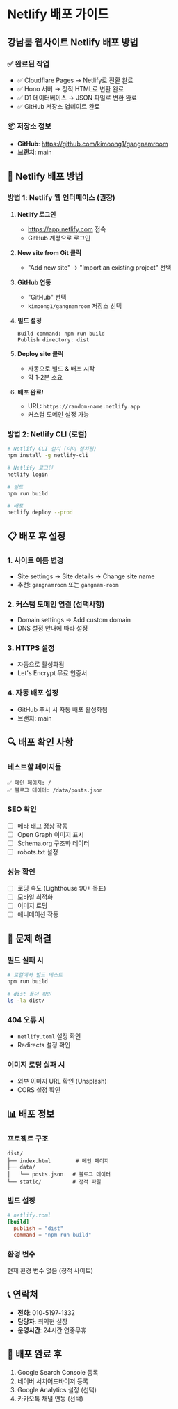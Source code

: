 # Netlify 배포 가이드

## 강남룸 웹사이트 Netlify 배포 방법

### ✅ 완료된 작업
- ✅ Cloudflare Pages → Netlify로 전환 완료
- ✅ Hono 서버 → 정적 HTML로 변환 완료
- ✅ D1 데이터베이스 → JSON 파일로 변환 완료
- ✅ GitHub 저장소 업데이트 완료

### 📦 저장소 정보
- **GitHub**: https://github.com/kimoong1/gangnamroom
- **브랜치**: main

## 🚀 Netlify 배포 방법

### 방법 1: Netlify 웹 인터페이스 (권장)

1. **Netlify 로그인**
   - https://app.netlify.com 접속
   - GitHub 계정으로 로그인

2. **New site from Git 클릭**
   - "Add new site" → "Import an existing project" 선택

3. **GitHub 연동**
   - "GitHub" 선택
   - `kimoong1/gangnamroom` 저장소 선택

4. **빌드 설정**
   ```
   Build command: npm run build
   Publish directory: dist
   ```

5. **Deploy site 클릭**
   - 자동으로 빌드 & 배포 시작
   - 약 1-2분 소요

6. **배포 완료!**
   - URL: `https://random-name.netlify.app`
   - 커스텀 도메인 설정 가능

### 방법 2: Netlify CLI (로컬)

```bash
# Netlify CLI 설치 (이미 설치됨)
npm install -g netlify-cli

# Netlify 로그인
netlify login

# 빌드
npm run build

# 배포
netlify deploy --prod
```

## 📋 배포 후 설정

### 1. 사이트 이름 변경
- Site settings → Site details → Change site name
- 추천: `gangnamroom` 또는 `gangnam-room`

### 2. 커스텀 도메인 연결 (선택사항)
- Domain settings → Add custom domain
- DNS 설정 안내에 따라 설정

### 3. HTTPS 설정
- 자동으로 활성화됨
- Let's Encrypt 무료 인증서

### 4. 자동 배포 설정
- GitHub 푸시 시 자동 배포 활성화됨
- 브랜치: main

## 🔍 배포 확인 사항

### 테스트할 페이지들
```
✅ 메인 페이지: /
✅ 블로그 데이터: /data/posts.json
```

### SEO 확인
- [ ] 메타 태그 정상 작동
- [ ] Open Graph 이미지 표시
- [ ] Schema.org 구조화 데이터
- [ ] robots.txt 설정

### 성능 확인
- [ ] 로딩 속도 (Lighthouse 90+ 목표)
- [ ] 모바일 최적화
- [ ] 이미지 로딩
- [ ] 애니메이션 작동

## 🐛 문제 해결

### 빌드 실패 시
```bash
# 로컬에서 빌드 테스트
npm run build

# dist 폴더 확인
ls -la dist/
```

### 404 오류 시
- `netlify.toml` 설정 확인
- Redirects 설정 확인

### 이미지 로딩 실패 시
- 외부 이미지 URL 확인 (Unsplash)
- CORS 설정 확인

## 📊 배포 정보

### 프로젝트 구조
```
dist/
├── index.html        # 메인 페이지
├── data/
│   └── posts.json   # 블로그 데이터
└── static/          # 정적 파일
```

### 빌드 설정
```toml
# netlify.toml
[build]
  publish = "dist"
  command = "npm run build"
```

### 환경 변수
현재 환경 변수 없음 (정적 사이트)

## 📞 연락처
- **전화**: 010-5197-1332
- **담당자**: 최익현 실장
- **운영시간**: 24시간 연중무휴

## 🎉 배포 완료 후
1. Google Search Console 등록
2. 네이버 서치어드바이저 등록
3. Google Analytics 설정 (선택)
4. 카카오톡 채널 연동 (선택)
